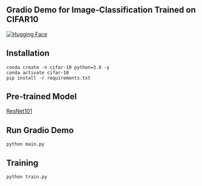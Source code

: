 ## Gradio Demo for Image-Classification Trained on CIFAR10
[![Hugging Face](https://img.shields.io/badge/Demo-%F0%9F%A4%97%20Hugging%20Face-blue)](https://huggingface.co/spaces/ahmedghani/Image-Classification-on-CIFAR10)

## Installation
```
conda create -n cifar-10 python=3.8 -y
conda activate cifar-10
pip install -r requirements.txt
```

## Pre-trained Model
[ResNet101](https://drive.google.com/file/d/1hUMirHlPPSfl0U8LUIm2pxUJeYbNVCat/view?usp=sharing)

## Run Gradio Demo

```
python main.py
```

## Training

```
python train.py
```
